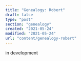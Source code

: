 ```yaml
---
title: "Genealogy: Robert"
draft: false
type: "post"
section: "genealogy"
created: "2021-05-24"
modified: "2021-05-24"
url: "content/genealogy-robert"
---
```

in development
